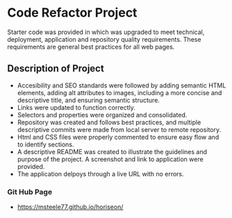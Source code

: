 # Code Refactor Project
Starter code was provided in which was upgraded to meet technical, deployment, application and repository quality requirements. These requirements are general best practices for all web pages. 

## Description of Project
* Accesibility and SEO standards were followed by adding semantic HTML elements, adding alt attributes to images, including a more concise and descriptive title, and ensuring semantic structure.
* Links were updated to function correctly.
* Selectors and properties were organized and consolidated.
* Repository was created and follows best practices, and multiple descriptive commits were made from local server to remote repository. 
* Html and CSS files were properly commented to ensure easy flow and to identify sections.
* A descriptive README was created to illustrate the guidelines and purpose of the project. A screenshot and link to application were provided. 
* The application delpoys through a live URL with no errors.

### Git Hub Page
* https://msteele77.github.io/horiseon/